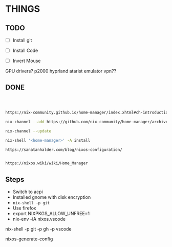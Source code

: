 # THINGS

## TODO




* [ ] Install git
* [ ] Install Code
* [ ] Invert Mouse



GPU drivers?  p2000
hyprland
atarist emulator
vpn??

## DONE


```sh



https://nix-community.github.io/home-manager/index.xhtml#ch-introduction

nix-channel --add https://github.com/nix-community/home-manager/archive/release-24.05.tar.gz home-manager

nix-channel --update

nix-shell '<home-manager>' -A install

https://sanatanhalder.com/blog/nixos-configuration/


https://nixos.wiki/wiki/Home_Manager
```

## Steps

* Switch to acpi
* Installed gnome with disk encryption
* ```nix-shell -p git```
* Use firefox
* export NIXPKGS_ALLOW_UNFREE=1
* nix-env -iA nixos.vscode

nix-shell -p git -p gh -p vscode

nixos-generate-config

